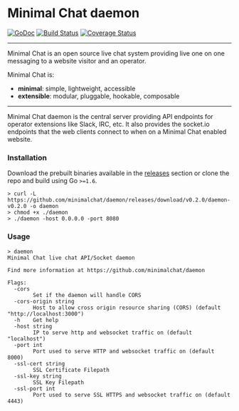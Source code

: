 # Minimal Chat daemon

[![GoDoc](https://godoc.org/github.com/minimalchat/daemon?status.svg)](https://godoc.org/github.com/minimalchat/daemon)
[![Build Status](https://travis-ci.org/minimalchat/daemon.svg?branch=master)](https://travis-ci.org/minimalchat/daemon)
[![Coverage Status](https://coveralls.io/repos/github/minimalchat/daemon/badge.svg?branch=master)](https://coveralls.io/github/minimalchat/daemon?branch=master)

---

Minimal Chat is an open source live chat system providing live one on one messaging to a website visitor and an operator.

Minimal Chat is:
-   **minimal**: simple, lightweight, accessible
-   **extensible**: modular, pluggable, hookable, composable 

---

Minimal Chat daemon is the central server providing API endpoints for operator extensions like Slack, IRC, etc. It also provides the socket.io endpoints that the web clients connect to when on a Minimal Chat enabled website.

### Installation

Download the prebuilt binaries available in the [releases](https://github.com/minimalchat/daemon/releases) section or clone the repo and build using Go `>=1.6`.

```
> curl -L https://github.com/minimalchat/daemon/releases/download/v0.2.0/daemon-v0.2.0 -o daemon
> chmod +x ./daemon
> ./daemon -host 0.0.0.0 -port 8080
```

### Usage

```
> daemon
Minimal Chat live chat API/Socket daemon

Find more information at https://github.com/minimalchat/daemon

Flags:
  -cors
    	Set if the daemon will handle CORS
  -cors-origin string
    	Host to allow cross origin resource sharing (CORS) (default "http://localhost:3000")
  -h	Get help
  -host string
    	IP to serve http and websocket traffic on (default "localhost")
  -port int
    	Port used to serve HTTP and websocket traffic on (default 8000)
  -ssl-cert string
    	SSL Certificate Filepath
  -ssl-key string
    	SSL Key Filepath
  -ssl-port int
    	Port used to serve SSL HTTPS and websocket traffic on (default 4443)

```

